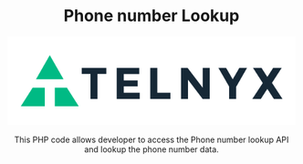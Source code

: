 <div align="center">

# Phone number Lookup 

![Telnyx](https://github.com/team-telnyx/devrel/blob/number_lookup/assets/img/logo-dark.png)

This PHP code allows developer to access the Phone number lookup API and lookup the phone number data.


</div>

